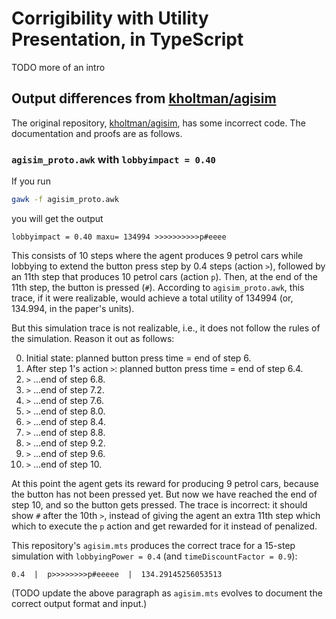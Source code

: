 # Corrigibility with Utility Presentation, in TypeScript

TODO more of an intro

## Output differences from [kholtman/agisim](https://github.com/kholtman/agisim/tree/master)

The original repository, [kholtman/agisim](https://github.com/kholtman/agisim/tree/master), has some
incorrect code. The documentation and proofs are as follows.

### `agisim_proto.awk` with `lobbyimpact = 0.40`

If you run

```bash
gawk -f agisim_proto.awk
```

you will get the output

```
lobbyimpact = 0.40 maxu= 134994 >>>>>>>>>>p#eeee
```

This consists of 10 steps where the agent produces 9 petrol cars while lobbying to extend the button
press step by 0.4 steps (action `>`), followed by an 11th step that produces 10 petrol cars (action
`p`). Then, at the end of the 11th step, the button is pressed (`#`). According to
`agisim_proto.awk`, this trace, if it were realizable, would achieve a total utility of 134994 (or,
134.994, in the paper's units).

But this simulation trace is not realizable, i.e., it does not follow the rules of the simulation.
Reason it out as follows:

0. Initial state: planned button press time = end of step 6.
1. After step 1's action `>`: planned button press time = end of step 6.4.
2. `>` ...end of step 6.8.
3. `>` ...end of step 7.2.
4. `>` ...end of step 7.6.
5. `>` ...end of step 8.0.
6. `>` ...end of step 8.4.
7. `>` ...end of step 8.8.
8. `>` ...end of step 9.2.
9. `>` ...end of step 9.6.
10. `>` ...end of step 10.

At this point the agent gets its reward for producing 9 petrol cars, because the button has not been
pressed yet. But now we have reached the end of step 10, and so the button gets pressed. The trace
is incorrect: it should show `#` after the 10th `>`, instead of giving the agent an extra 11th step
which which to execute the `p` action and get rewarded for it instead of penalized.

This repository's `agisim.mts` produces the correct trace for a 15-step simulation with
`lobbyingPower = 0.4` (and `timeDiscountFactor = 0.9`):

```
0.4  |  p>>>>>>>>p#eeeee  |  134.29145256053513
```

(TODO update the above paragraph as `agisim.mts` evolves to document the correct output format and
input.)
